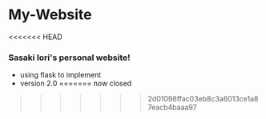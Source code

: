 # My-Website #

<<<<<<< HEAD
<h3>Sasaki Iori's personal website!</h3>

- using flask to implement
- version 2.0
=======
now closed
>>>>>>> 2d01098ffac03eb8c3a6013ce1a87eacb4baaa97
